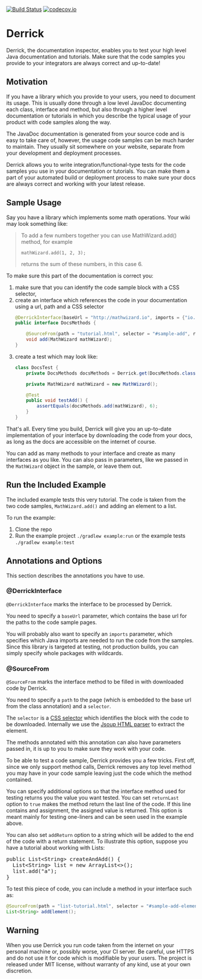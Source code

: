 [![Build Status](https://travis-ci.org/jakriz/derrick.svg?branch=master)](https://travis-ci.org/jakriz/derrick)
[![codecov.io](https://codecov.io/github/jakriz/derrick/coverage.svg?branch=master)](https://codecov.io/github/jakriz/derrick?branch=master)

# Derrick

Derrick, the documentation inspector, enables you to test your high level Java documentation and tutorials. Make sure that the code samples you provide to your integrators are always correct and up-to-date!

## Motivation
If you have a library which you provide to your users, you need to document its usage. This is usually done through a low level JavaDoc documenting each class, interface and method, but also through a higher level documentation or tutorials in which you describe the typical usage of your product with code samples along the way.

The JavaDoc documentation is generated from your source code and is easy to take care of, however, the usage code samples can be much harder to maintain. They usually sit somewhere on your website, separate from your development and deployment processes.

Derrick allows you to write integration/functional-type tests for the code samples you use in your documentation or tutorials. You can make them a part of your automated build or deployment process to make sure your docs are always correct and working with your latest release.

## Sample Usage
Say you have a library which implements some math operations. Your wiki may look something like:

>To add a few numbers together you can use MathWizard.add() method, for example
>
> <code id="sample-math-wizard-add">mathWizard.add(1, 2, 3);</code>
>
>returns the sum of these numbers, in this case 6.

To make sure this part of the documentation is correct you:

1. make sure that you can identify the code sample block with a CSS selector,
2. create an interface which references the code in your documentation using a url, path and a CSS selector
    ```java
    @DerrickInterface(baseUrl = "http://mathwizard.io", imports = {"io.mathwizard.*"})
    public interface DocsMethods {

        @SourceFrom(path = "tutorial.html", selector = "#sample-add", returnLast = true)
        void add(MathWizard mathWizard);
    }
    ```
3. create a test which may look like:
    ```java
    class DocsTest {
        private DocsMethods docsMethods = Derrick.get(DocsMethods.class);

        private MathWizard mathWizard = new MathWizard();

        @Test
        public void testAdd() {
            assertEquals(docsMethods.add(mathWizard), 6);
        }
    }
    ```

That's all. Every time you build, Derrick will give you an up-to-date implementation of your interface by downloading the code from your docs, as long as the docs are accessible on the internet of course.

You can add as many methods to your interface and create as many interfaces as you like. You can also pass in parameters, like we passed in the `MathWizard` object in the sample, or leave them out.

## Run the Included Example

The included example tests this very tutorial. The code is taken from the two code samples, `MathWizard.add()` and adding an element to a list.

To run the example:

1. Clone the repo
2. Run the example project `./gradlew example:run` or the example tests `./gradlew example:test`

## Annotations and Options
This section describes the annotations you have to use.

### @DerrickInterface
`@DerrickInterface` marks the interface to be processed by Derrick.

You need to specify a `baseUrl` parameter, which contains the base url for the paths to the code sample pages.

You will probably also want to specify an `imports` parameter, which specifies which Java imports are needed to run the code from the samples. Since this library is targeted at testing, not production builds, you can simply specify whole packages with wildcards.

### @SourceFrom
`@SourceFrom` marks the interface method to be filled in with downloaded code by Derrick.

You need to specify a `path` to the page (which is embedded to the base url from the class annotation) and a `selector`.

The `selector` is a [CSS selector](http://www.w3schools.com/cssref/css_selectors.asp) which identifies the block with the code to be downloaded. Internally we use the [Jsoup HTML parser](http://jsoup.org/) to extract the element.

The methods annotated with this annotation can also have parameters passed in, it is up to you to make sure they work with your code.

To be able to test a code sample, Derrick provides you a few tricks. First off, since we only support method calls, Derrick removes any top level method you may have in your code sample leaving just the code which the method contained.

You can specify additional options so that the interface method used for testing returns you the value you want tested.  You can set `returnLast` option to `true` makes the method return the last line of the code. If this line contains and assignment, the assigned value is returned. This option is meant mainly for testing one-liners and can be seen used in the example above.

You can also set `addReturn` option to a string which will be added to the end of the code with a return statement. To illustrate this option, suppose you have a tutorial about working with Lists:
<pre id="sample-list-add-element">
public List&lt;String&gt; createAndAdd() {
  List&lt;String&gt; list = new ArrayList&lt;&gt;();
  list.add(&quot;a&quot;);
}
</pre>
To test this piece of code, you can include a method in your interface such as:
```java
@SourceFrom(path = "list-tutorial.html", selector = "#sample-add-element", addReturn = "list")
List<String> addElement();
```

## Warning

When you use Derrick you run code taken from the internet on your personal machine or, possibly worse, your CI server. Be careful, use HTTPS and do not use it for code which is modifiable by your users. The project is released under MIT license, without warranty of any kind, use at your own discretion.
